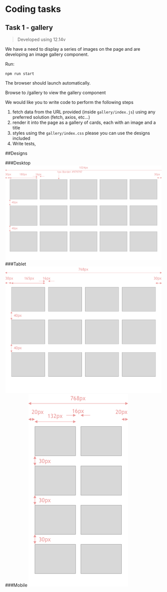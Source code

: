 # Coding tasks



## Task 1 - gallery

> Developed using 12.14v

We have a need to display a series of images on the page and are developing an image gallery component. 

Run:

```
npm run start
```

The browser should launch automatically.

Browse to /gallery to view the gallery component

We would like you to write code to perform the following steps

1. fetch data from the URL provided (inside `gallery/index.js`) using any preferred solution (fetch, axios, etc...)
2. render it into the page as a gallery of cards, each with an image and a title
3. styles using the `gallery/index.css` please you can use the designs included 
4. Write tests, 


##Designs 

###Desktop
![](./designs/desktop.png)
###Tablet
![](./designs/tablet.png)
###Mobile
![](./designs/mobile.png)


